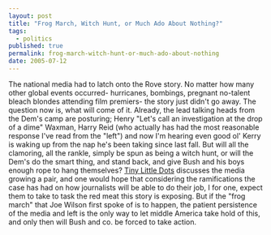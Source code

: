```yaml
---
layout: post
title: "Frog March, Witch Hunt, or Much Ado About Nothing?"
tags:
  - politics
published: true
permalink: frog-march-witch-hunt-or-much-ado-about-nothing
date: 2005-07-12
---
```


The national media had to latch onto the Rove story.  No matter how many other global events occurred- hurricanes, bombings, pregnant no-talent bleach blondes attending film premiers- the story just didn't go away.  The question now is, what will come of it.  Already, the lead talking heads from the Dem's camp are posturing; Henry "Let's call an investigation at the drop of a dime" Waxman, Harry Reid (who actually has had the most reasonable response I've read from the "left") and now I'm hearing even good ol' Kerry is waking up from the nap he's been taking since last fall.  But will all the clamoring, all the rankle, simply be spun as being a witch hunt, or will the Dem's do the smart thing, and stand back, and give Bush and his boys enough rope to hang themselves?
 <a href="http://www.tinylittledots.com">Tiny Little Dots</a> discusses the media growing a pair, and one would hope that considering the ramifications the case has had on how journalists will be able to do their job, I for one, expect them to take to task the red meat this story is exposing.  But if the "frog march" that Joe Wilson first spoke of is to happen, the patient persistence of the media and left is the only way to let middle America take hold of this, and only then will Bush and co. be forced to take action.
